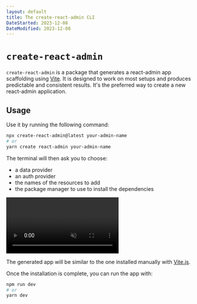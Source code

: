 ```yaml
---
layout: default
title: The create-react-admin CLI
DateStarted: 2023-12-08
DateModified: 2023-12-08
---
```


# `create-react-admin`

`create-react-admin` is a package that generates a react-admin app scaffolding using [Vite](https://vitejs.dev/). It is designed to work on most setups and produces predictable and consistent results. It's the preferred way to create a new react-admin application.

## Usage

Use it by running the following command:

```sh
npx create-react-admin@latest your-admin-name
# or
yarn create react-admin your-admin-name
```

The terminal will then ask you to choose:
- a data provider
- an auth provider
- the names of the resources to add
- the package manager to use to install the dependencies

<video controls autoplay playsinline muted loop>
  <source src="./img/create-react-admin.webm" type="video/webm"/>
  <source src="./img/create-react-admin.mp4" type="video/mp4"/>
  Your browser does not support the video tag.
</video>

The generated app will be similar to the one installed manually with [Vite.js](./Vite.md).

Once the installation is complete, you can run the app with:

```sh
npm run dev
# or
yarn dev
```
